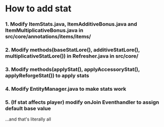 # How to add stat

### 1. Modify ItemStats.java, ItemAdditiveBonus.java and ItemMultiplicativeBonus.java in src/core/annotations/items/items/
### 2. Modify methods(baseStatLore(), additiveStatLore(), multiplicativeStatLore()) in Refresher.java in src/core/
### 3. Modify methods(applyStat(), applyAccessoryStat(), applyReforgeStat()) to apply stats
### 4. Modify EntityManager.java to make stats work
### 5. (If stat affects player) modify onJoin Eventhandler to assign default base value

...and that's literally all